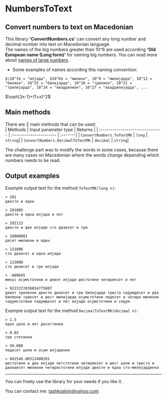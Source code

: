 # NumbersToText
## Convert numbers to text on Macedonian

This library **'ConvertNumbers.cs'** can convert any long number and decimal number into text on Macedonian language.   
The names of the big numbers greater than 10^6 are used according **'Old European name (Long form)'** for naming big numbers. You can read more about [names of large numbers](https://simple.wikipedia.org/wiki/Names_of_large_numbers).    

- Some examples of names according this naming convention:
```bigNumbers
$\10^3$ = "илјада", $10^6$ = "милион", 10^9 = "милијарда", 10^12 = "билион", 10^15 = "билијарда", 10^18 = "трилион", 10^21 = "трилијарда", 10^24 = "квадрилион", 10^27 = "квадрилијарда", ...  
```
$\sqrt{3x-1}+(1+x)^2$ 
## Main methods
There are 2 main methods that can be used:   
| Methods                          | Input parameter type    | Returns |
| :------------------------------- | :---------------------- | :-------|
| `ConvertNumbers.ToTextMK`        | `long`                  | `string`|
| `ConvertNumbers.DecimalToTextMK` | `decimal`               | `string`|

The challenge part was to modify the words in some cases, because there are many cases on Macedonian where the words change depending which numbers needs to be read.

## Output examples
Example output text for the method `ToTextMK(long n)`:   
```output1
> 201
двесте и еден

> 201005
двесте и една илјада и пет

> 202123
двесте и две илјади сто дваесет и три

> 10000001
десет милиони и еден

> 121000
сто дваесет и една илјада

> 123000
сто дваесет и три илјади

> -809645
минус осумстотини и девет илјади шестотини четириесет и пет

> 9223372036854775807
девет трилиони двесте дваесет и три билијарди триста седумдесет и два билиони триесет и шест милијарди осумстотини педесет и четири милиони седумстотини седумдесет и пет илјади осумстотини и седум
```   
Example output text for the method `DecimalToTextMK(decimal n)`:  
```output1
> 1.5
едно цело и пет десеттинки

> 0.03
три стотинки

> 50.008
педесет цели и осум илјадинки

> 602546.00312400201
шестотини и две илјади петстотини четириесет и шест цели и триста и дванаесет милиони четиристотини илјади двесте и една сто-милијардинка
```
----------------------------------------------

You can freely use the library for your needs if you like it.

You can contact me: tashkoskim@yahoo.com



